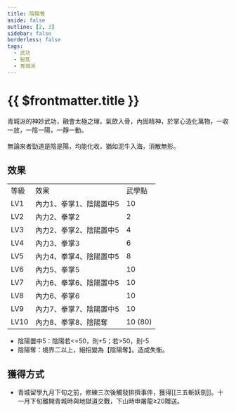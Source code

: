 ```yaml
---
title: 陰陽奪
aside: false
outline: [2, 3]
sidebar: false
borderless: false
tags:
  - 武功
  - 秘笈
  - 青城派
---
```


# {{ $frontmatter.title }}

<BookItemIcon :size="`medium`" :needLink="false" :no="7018" :style="'float: right;'" />

青城派的神妙武功，融會太極之理，氣歛入骨，內固精神，於掌心造化萬物，一收一放，一陰一陽，一靜一動。
<br><br>
無論來者勁道是陰是陽，均能化收，猶如泥牛入海，消散無形。
<br clear="all" />

## 效果

<table>
    <tr>
        <td>等級</td>
        <td>效果</td>
        <td>武學點</td>
    </tr>
    <tr>
        <td>LV1</td>
        <td>內力1、拳掌1、陰陽置中5</td>
        <td>10</td>
    </tr>
    <tr>
        <td>LV2</td>
        <td>內力2、拳掌2</td>
        <td>2</td>
    </tr>
    <tr>
        <td>LV3</td>
        <td>內力2、拳掌2、陰陽置中5</td>
        <td>4</td>
    </tr>
    <tr>
        <td>LV4</td>
        <td>內力3、拳掌3</td>
        <td>6</td>
    </tr>
    <tr>
        <td>LV5</td>
        <td>內力4、拳掌4、陰陽置中5</td>
        <td>8</td>
    </tr>
    <tr>
        <td>LV6</td>
        <td>內力5、拳掌5</td>
        <td>10</td>
    </tr>
    <tr>
        <td>LV7</td>
        <td>內力6、拳掌6、陰陽置中5</td>
        <td>10</td>
    </tr>
    <tr>
        <td>LV8</td>
        <td>內力6、拳掌6</td>
        <td>10</td>
    </tr>
    <tr>
        <td>LV9</td>
        <td>內力7、拳掌7、陰陽置中5</td>
        <td>10</td>
    </tr>
    <tr>
        <td>LV10</td>
        <td>內力8、拳掌8、陰陽奪</td>
        <td>10 (80)</td>
    </tr>
</table>

- 陰陽置中5：陰陽若<=50，則+5；若>50，則-5
- 陰陽奪：境界二以上，絕招變為【陰陽奪】。造成失衡。

## 獲得方式

- 青城留學九月下旬之前，修練三次後觸發排擠事件，獲得[[三五斬妖劍]]。十一月下旬離開青城時與地獄道交戰，下山時申屠龍≥20贈送。

